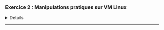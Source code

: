 
### Exercice 2 : Manipulations pratiques sur VM Linux 

<details>

## Partie 1 : Gestion des utilisateurs
**Q.2.1.1 Sur le serveur, créer un compte pour ton usage personnel**  :

pour la ceation d'un compte personel on utilse la commande 
**usseradd wilder2**
et pour vérifier que le compte est bien été créer on tap

**id wilder2**

![Image](https://github.com/user-attachments/assets/9879f6e5-d1fa-49e2-9b69-2ef6ad4e622a)


**Q.2.1.2 Quelles préconisations proposes-tu concernant ce compte ?**

   * Configurer un mot de passe fort et le  changer régulièrement le mot de passe pour renforcer la sécurité
   * Accorder les privilèges sudo si tu as besoin d'exécuter des commandes
     
## Partie 2 : Configuration de SSH
**Q.2.2.1 :** Pour désactiver l'accès à distance de l'utilisateur root, modifie le fichier de configuration SSH ( nano /etc/ssh/sshd_config) et ajoute ou modifie la ligne suivante **Permit login no**

![Image](https://github.com/user-attachments/assets/1c1365b8-671a-418b-983a-962fcf2aa77a)

**Q.2.2.2 :**
Pour autoriser l'accès à distance uniquement à ton compte personnel, ajoute cette ligne dans le même fichier :

![Image](https://github.com/user-attachments/assets/b37c9798-aedc-460b-8c10-885e12ff9f04)

**Q.2.2.3 Mettre en place une authentification par clé valide et désactiver l'authentification par mot de passe**
on'a juste a **ecrire pubkeyAuthentication yes** 
![Image](https://github.com/user-attachments/assets/808d57cb-05a7-49ed-b72e-71ef5ad694ed)

redémarrer le service SSH après avoir apporté ces modifications avec **sudo systemctl restart sshd**

## Partie 3 : Analyse du stockage
**Q.2.3.1 Pour lister les systèmes de fichiers actuellement montés**
on tap la commande **df -h**
![Image](https://github.com/user-attachments/assets/6bced1b4-21a5-4e03-a388-e99b8732a1fc)


**Q.2.3.3**: Pour connaître le type de système de stockage utilisé, utilise la commande suivante : 

**LSBLK**
![Image](https://github.com/user-attachments/assets/0ff46e21-7900-4bda-9e7d-2cccfb3bcf02)







</details>
<HR>

